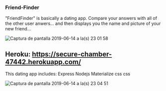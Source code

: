 ### Friend-Finder
"FriendFinder" is  basically a dating app.  Compare your answers with all of the other user anwers... and then displays you the name and picture of your new friend... 

![Captura de pantalla 2019-06-14 a la(s) 23 01 58](https://user-images.githubusercontent.com/47344468/59546907-2dedb780-8efb-11e9-9eff-5294669b5cfb.png)


## Heroku: https://secure-chamber-47442.herokuapp.com/


This dating app includes:
Express
Nodejs
Materialize css
css


![Captura de pantalla 2019-06-14 a la(s) 23 04 51](https://user-images.githubusercontent.com/47344468/59547029-b0777680-8efd-11e9-880b-fc39736f9aae.png)

